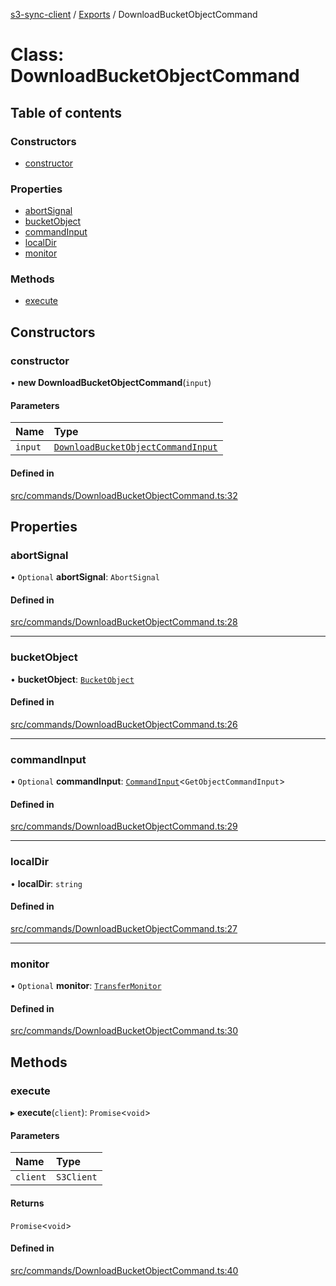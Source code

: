 [s3-sync-client](../README.md) / [Exports](../modules.md) / DownloadBucketObjectCommand

# Class: DownloadBucketObjectCommand

## Table of contents

### Constructors

- [constructor](DownloadBucketObjectCommand.md#constructor)

### Properties

- [abortSignal](DownloadBucketObjectCommand.md#abortsignal)
- [bucketObject](DownloadBucketObjectCommand.md#bucketobject)
- [commandInput](DownloadBucketObjectCommand.md#commandinput)
- [localDir](DownloadBucketObjectCommand.md#localdir)
- [monitor](DownloadBucketObjectCommand.md#monitor)

### Methods

- [execute](DownloadBucketObjectCommand.md#execute)

## Constructors

### constructor

• **new DownloadBucketObjectCommand**(`input`)

#### Parameters

| Name | Type |
| :------ | :------ |
| `input` | [`DownloadBucketObjectCommandInput`](../modules.md#downloadbucketobjectcommandinput) |

#### Defined in

[src/commands/DownloadBucketObjectCommand.ts:32](https://github.com/jeanbmar/s3-sync-client/blob/aff45e9/src/commands/DownloadBucketObjectCommand.ts#L32)

## Properties

### abortSignal

• `Optional` **abortSignal**: `AbortSignal`

#### Defined in

[src/commands/DownloadBucketObjectCommand.ts:28](https://github.com/jeanbmar/s3-sync-client/blob/aff45e9/src/commands/DownloadBucketObjectCommand.ts#L28)

___

### bucketObject

• **bucketObject**: [`BucketObject`](BucketObject.md)

#### Defined in

[src/commands/DownloadBucketObjectCommand.ts:26](https://github.com/jeanbmar/s3-sync-client/blob/aff45e9/src/commands/DownloadBucketObjectCommand.ts#L26)

___

### commandInput

• `Optional` **commandInput**: [`CommandInput`](../modules.md#commandinput)<`GetObjectCommandInput`\>

#### Defined in

[src/commands/DownloadBucketObjectCommand.ts:29](https://github.com/jeanbmar/s3-sync-client/blob/aff45e9/src/commands/DownloadBucketObjectCommand.ts#L29)

___

### localDir

• **localDir**: `string`

#### Defined in

[src/commands/DownloadBucketObjectCommand.ts:27](https://github.com/jeanbmar/s3-sync-client/blob/aff45e9/src/commands/DownloadBucketObjectCommand.ts#L27)

___

### monitor

• `Optional` **monitor**: [`TransferMonitor`](TransferMonitor.md)

#### Defined in

[src/commands/DownloadBucketObjectCommand.ts:30](https://github.com/jeanbmar/s3-sync-client/blob/aff45e9/src/commands/DownloadBucketObjectCommand.ts#L30)

## Methods

### execute

▸ **execute**(`client`): `Promise`<`void`\>

#### Parameters

| Name | Type |
| :------ | :------ |
| `client` | `S3Client` |

#### Returns

`Promise`<`void`\>

#### Defined in

[src/commands/DownloadBucketObjectCommand.ts:40](https://github.com/jeanbmar/s3-sync-client/blob/aff45e9/src/commands/DownloadBucketObjectCommand.ts#L40)
